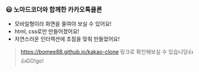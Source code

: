 ### 😃 노마드코더와 함께한 카카오톡클론
* 모바일형이라 화면을 줄여야 보실 수 있어요!
* html, css로만 만들어졌어요!
* 자연스러운 인터렉션에 초점을 맞춰 만들었어요!
  
> https://bomee88.github.io/kakao-clone 링크로 확인해보실 수 있습니당👍👍GO!go!
